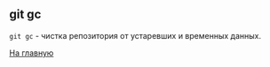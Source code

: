 ## git gc

``git gc`` - чистка репозитория от устаревших и временных данных.

[На главную](./../readme.md)